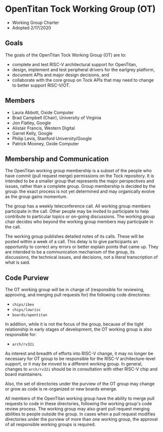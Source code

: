 OpenTitan Tock Working Group (OT)
=================================

- Working Group Charter
- Adopted 2/17/2020

## Goals

The goals of the OpenTitan Tock Working Group (OT) are to:

- complete and test RISC-V architectural support for OpenTitan,
- design, implement and test peripheral drivers for the earlgrey platform,
- document APIs and major design decisions, and
- collaborate with the core group on Tock APIs that may need to change to better
  support RISC-V/OT.

## Members

- Laura Abbott, Oxide Computer
- Brad Campbell (Chair),  University of Virginia
- Jon Flatley, Google
- Alistair Francis, Western Digital
- Garret Kelly, Google
- Philip Levis, Stanford University/Google
- Patrick Mooney, Oxide Computer

## Membership and Communication

The OpenTitan working group membership is a subset of the people who have
commit (pull request merge) permissions on the Tock repository. It is
intended to be a smaller group that represents the major perspectives
and issues, rather than a complete group. Group membership is decided by
the group: the exact process is not yet determined and may organically
evolve as the group gains momentum.

The group has a weekly teleconference call. All working group members  
participate in the call. Other people may be invited to participate to
help contribute to particular topics or on-going discussions. The
working group chair decides who beyond the working group members may
participate in the call.

The working group publishes detailed notes of its calls. These will be
posted within a week of a call. This delay is to give participants an
opportunity to correct any errors or better explain points that came up.
They are intended to be a communication mechanism of the group, its 
discussions, the technical issues, and decisions, not a literal
transcription of what is said.

## Code Purview

The OT working group will be in charge of (responsible for reviewing,
approving, and merging pull requests for) the following code directories:

- `chips/ibex`
- `chips/lowrisc`
- `boards/opentitan`

In addition, while it is not the focus of the group, because of the tight
relationship in early stages of development, the OT working group is also
responsible for:

- `arch/rv32i`

As interest and breadth of efforts into RISC-V change, it may no longer be
necessary for OT group to be responsible for the RISC-V architecture-level
support, or it may be moved to a different working group. In general, changes to
`arch/rv32i` should be in consultation with other RISC-V chip and board
maintainers.

Also, the set of directories under the purview of the OT group may change or
grow as code is re-organized or new boards emerge.

All members of the OpenTitan working group have the ability to merge pull
requests to code in these directories, following the working group's code
review process. The working group may also grant pull request merging
abilities to people outside the group. In cases when a pull request modifies
directories under the purview of more than one  working group, the approval of 
all responsible working groups is required. 

